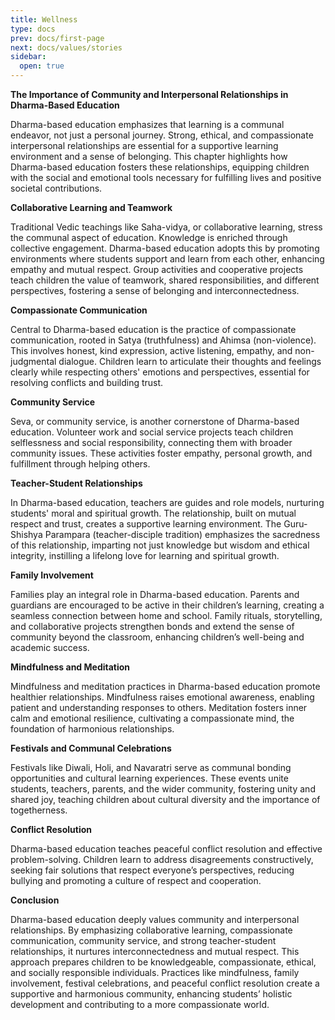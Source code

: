 ```yaml
---
title: Wellness
type: docs
prev: docs/first-page
next: docs/values/stories
sidebar:
  open: true
---
```



**The Importance of Community and Interpersonal Relationships in Dharma-Based Education**

Dharma-based education emphasizes that learning is a communal endeavor, not just a personal journey. Strong, ethical, and compassionate interpersonal relationships are essential for a supportive learning environment and a sense of belonging. This chapter highlights how Dharma-based education fosters these relationships, equipping children with the social and emotional tools necessary for fulfilling lives and positive societal contributions.

**Collaborative Learning and Teamwork**

Traditional Vedic teachings like Saha-vidya, or collaborative learning, stress the communal aspect of education. Knowledge is enriched through collective engagement. Dharma-based education adopts this by promoting environments where students support and learn from each other, enhancing empathy and mutual respect. Group activities and cooperative projects teach children the value of teamwork, shared responsibilities, and different perspectives, fostering a sense of belonging and interconnectedness.

**Compassionate Communication**

Central to Dharma-based education is the practice of compassionate communication, rooted in Satya (truthfulness) and Ahimsa (non-violence). This involves honest, kind expression, active listening, empathy, and non-judgmental dialogue. Children learn to articulate their thoughts and feelings clearly while respecting others' emotions and perspectives, essential for resolving conflicts and building trust.

**Community Service**

Seva, or community service, is another cornerstone of Dharma-based education. Volunteer work and social service projects teach children selflessness and social responsibility, connecting them with broader community issues. These activities foster empathy, personal growth, and fulfillment through helping others.

**Teacher-Student Relationships**

In Dharma-based education, teachers are guides and role models, nurturing students' moral and spiritual growth. The relationship, built on mutual respect and trust, creates a supportive learning environment. The Guru-Shishya Parampara (teacher-disciple tradition) emphasizes the sacredness of this relationship, imparting not just knowledge but wisdom and ethical integrity, instilling a lifelong love for learning and spiritual growth.

**Family Involvement**

Families play an integral role in Dharma-based education. Parents and guardians are encouraged to be active in their children’s learning, creating a seamless connection between home and school. Family rituals, storytelling, and collaborative projects strengthen bonds and extend the sense of community beyond the classroom, enhancing children’s well-being and academic success.

**Mindfulness and Meditation**

Mindfulness and meditation practices in Dharma-based education promote healthier relationships. Mindfulness raises emotional awareness, enabling patient and understanding responses to others. Meditation fosters inner calm and emotional resilience, cultivating a compassionate mind, the foundation of harmonious relationships.

**Festivals and Communal Celebrations**

Festivals like Diwali, Holi, and Navaratri serve as communal bonding opportunities and cultural learning experiences. These events unite students, teachers, parents, and the wider community, fostering unity and shared joy, teaching children about cultural diversity and the importance of togetherness.

**Conflict Resolution**

Dharma-based education teaches peaceful conflict resolution and effective problem-solving. Children learn to address disagreements constructively, seeking fair solutions that respect everyone’s perspectives, reducing bullying and promoting a culture of respect and cooperation.

**Conclusion**

Dharma-based education deeply values community and interpersonal relationships. By emphasizing collaborative learning, compassionate communication, community service, and strong teacher-student relationships, it nurtures interconnectedness and mutual respect. This approach prepares children to be knowledgeable, compassionate, ethical, and socially responsible individuals. Practices like mindfulness, family involvement, festival celebrations, and peaceful conflict resolution create a supportive and harmonious community, enhancing students’ holistic development and contributing to a more compassionate world.
